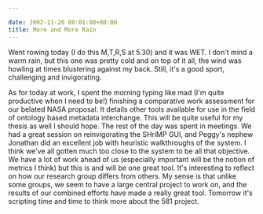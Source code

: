 ```yaml
---

date: 2002-11-20 00:01:00+00:00
title: More and More Rain
---
```


Went rowing today (I do this M,T,R,S at 5.30) and it was WET. I don't mind a warm rain, but this one was pretty cold and on top of it all, the wind was howling at times blustering against my back. Still, it's a good sport, challenging and invigorating.

As for today at work, I spent the morning typing like mad (I'm quite productive when I need to be!) finishing a comparative work assessment for our belated NASA proposal. It details other tools available for use in the field of ontology based metadata interchange. This will be quite useful for my thesis as well I should hope.
The rest of the day was spent in meetings. We had a great session on reinvigorating the SHriMP GUI, and Peggy's nephew Jonathan did an excellent job with heuristic walkthroughs of the system. I think we've all gotten much too close to the system to be all that objective. We have a lot of work ahead of us (especially important will be the notion of metrics I think) but this is and will be one great tool. It's interesting to reflect on how our research group differs from others. My sense is that unlike some groups, we seem to have a large central project to work on, and the results of our combined efforts have made a really great tool.
Tomorrow it's scripting time and time to think more about the 581 project.
